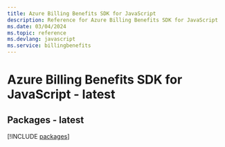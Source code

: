 ```yaml
---
title: Azure Billing Benefits SDK for JavaScript
description: Reference for Azure Billing Benefits SDK for JavaScript
ms.date: 03/04/2024
ms.topic: reference
ms.devlang: javascript
ms.service: billingbenefits
---
```

# Azure Billing Benefits SDK for JavaScript - latest
## Packages - latest
[!INCLUDE [packages](billing-benefits-index.md)]